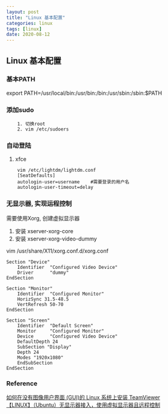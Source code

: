 ```yaml
---
layout: post
title: "Linux 基本配置"
categories: linux
tags: [linux]
date: 2020-08-12
---
```


## Linux 基本配置

### 基本PATH

export PATH=/usr/local/bin:/usr/bin:/bin:/usr/sbin:/sbin:$PATH


### 添加sudo

```
    1. 切换root
    2. vim /etc/sudoers
```

### 自动登陆

1. xfce
```
    vim /etc/lightdm/lightdm.conf
    [SeatDefaults]
    autologin-user=username    #需要登录的用户名
    autologin-user-timeout=delay
```

### 无显示器, 实现运程控制

需要使用Xorg, 创建虚拟显示器
1. 安装 xserver-xorg-core
2. 安装 xserver-xorg-video-dummy

vim /usr/share/X11/xorg.conf.d/xorg.conf

    Section "Device"
        Identifier  "Configured Video Device"
        Driver      "dummy"
    EndSection

    Section "Monitor"
        Identifier  "Configured Monitor"
        HorizSync 31.5-48.5
        VertRefresh 50-70
    EndSection

    Section "Screen"
        Identifier  "Default Screen"
        Monitor     "Configured Monitor"
        Device      "Configured Video Device"
        DefaultDepth 24
        SubSection "Display"
        Depth 24
        Modes "1920x1080"
        EndSubSection
    EndSection

    

### Reference
[如何在没有图像用户界面 (GUI)的 Linux 系统上安装 TeamViewer](https://community.teamviewer.com/t5/TeamViewer-Knowledge-Base-ZH/%E5%A6%82%E4%BD%95%E5%9C%A8%E6%B2%A1%E6%9C%89%E5%9B%BE%E5%83%8F%E7%94%A8%E6%88%B7%E7%95%8C%E9%9D%A2-GUI-%E7%9A%84-Linux-%E7%B3%BB%E7%BB%9F%E4%B8%8A%E5%AE%89%E8%A3%85-TeamViewer/ta-p/33724#toc-hId--1331402631)  
[【LINUX】（Ubuntu）无显示器接入，使用虚拟显示器且远程控制](https://blog.csdn.net/qq_29757283/article/details/102604431)  
